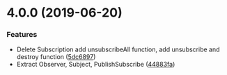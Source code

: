 # 4.0.0 (2019-06-20)


### Features

* Delete Subscription add unsubscribeAll function, add unsubscribe and destroy function ([5dc6897](https://github.com/livelybone/simple-observer/commit/5dc6897))
* Extract Observer, Subject, PublishSubscribe ([44883fa](https://github.com/livelybone/simple-observer/commit/44883fa))



